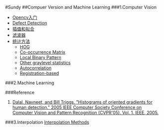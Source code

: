 #Sundy
##Compuer Version and Machine Learning
###1.Computer Vision
- [Opencv入门](https://github.com/sundyCoder/CSK/blob/master/Opencv/opencv.md)
- [Defect Detection](https://github.com/sundyCoder/CSK/blob/master/Opencv/defect-detection.md)
- [插值和拟合](https://github.com/sundyCoder/CSK/blob/master/Opencv/inteplation_fitting_regression.md)
- [滤波器]()
- [统计方法](https://github.com/sundyCoder/CSK/blob/master/Opencv/statistical_approaches.md)
	- [HOG](https://github.com/sundyCoder/CSK/blob/master/Opencv/HOG.md)
	- [Co-occurrence Matrix]()
	- [Local Binary Pattern]()
	- [Other graylevel statistics]()
	- [Autocorrelation]()
	- [Registration-based]()




###2.Machine Learning

###Reference
1. [Dalal, Navneet, and Bill Triggs. "Histograms of oriented gradients for human detection." 2005 IEEE Computer Society Conference on Computer Vision and Pattern Recognition (CVPR'05). Vol. 1. IEEE, 2005.](http://ieeexplore.ieee.org.sci-hub.cc/xpl/login.jsp?tp=&arnumber=1467360&url=http%3A%2F%2Fieeexplore.ieee.org%2Fxpls%2Fabs_all.jsp%3Farnumber%3D1467360)

###3.Interpolation
[Interpolation Methods](https://github.com/sundyCoder/CSK/blob/master/Opencv/interpolation.md)